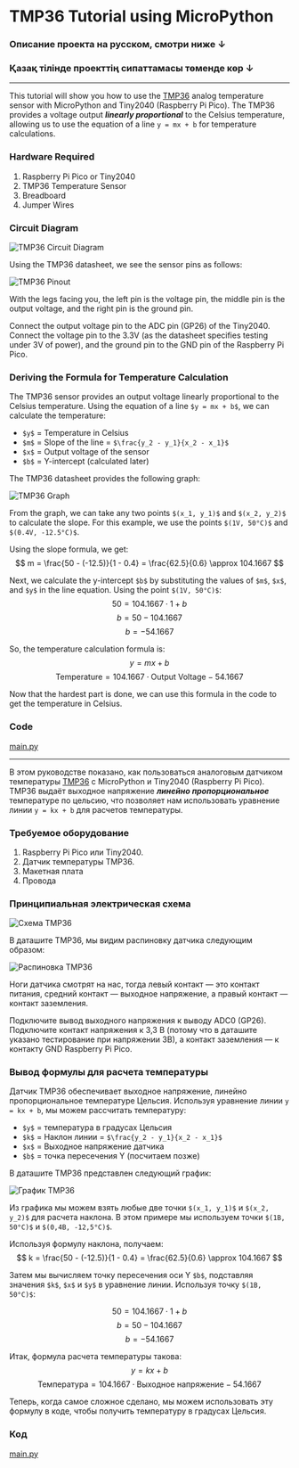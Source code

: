 # TMP36 Tutorial using MicroPython
### Описание проекта на русском, смотри ниже ↓
### Қазақ тілінде проекттің сипаттамасы төменде көр ↓
---

This tutorial will show you how to use the [TMP36](https://www.analog.com/media/en/technical-documentation/data-sheets/tmp35_36_37.pdf) analog temperature sensor with MicroPython and Tiny2040 (Raspberry Pi Pico). The TMP36 provides a voltage output ***linearly proportional*** to the Celsius temperature, allowing us to use the equation of a line `y = mx + b` for temperature calculations.

### Hardware Required
1. Raspberry Pi Pico or Tiny2040
2. TMP36 Temperature Sensor
3. Breadboard
4. Jumper Wires

### Circuit Diagram

![TMP36 Circuit Diagram](tmp36_circuit_diagram.png)

Using the TMP36 datasheet, we see the sensor pins as follows:

![TMP36 Pinout](tmp36_pinout.png)

With the legs facing you, the left pin is the voltage pin, the middle pin is the output voltage, and the right pin is the ground pin.

Connect the output voltage pin to the ADC pin (GP26) of the Tiny2040. Connect the voltage pin to the 3.3V (as the datasheet specifies testing under 3V of power), and the ground pin to the GND pin of the Raspberry Pi Pico.

### Deriving the Formula for Temperature Calculation
The TMP36 sensor provides an output voltage linearly proportional to the Celsius temperature. Using the equation of a line `$y = mx + b$`, we can calculate the temperature:
- `$y$` = Temperature in Celsius
- `$m$` = Slope of the line = `$\frac{y_2 - y_1}{x_2 - x_1}$`
- `$x$` = Output voltage of the sensor
- `$b$` = Y-intercept (calculated later)

The TMP36 datasheet provides the following graph:

![TMP36 Graph](tmp36_graph.png)

From the graph, we can take any two points `$(x_1, y_1)$` and `$(x_2, y_2)$` to calculate the slope. For this example, we use the points `$(1V, 50°C)$` and `$(0.4V, -12.5°C)$`.

Using the slope formula, we get:
$$
m = \frac{50 - (-12.5)}{1 - 0.4} = \frac{62.5}{0.6} \approx 104.1667
$$

Next, we calculate the y-intercept `$b$` by substituting the values of `$m$`, `$x$`, and `$y$` in the line equation. Using the point `$(1V, 50°C)$`:
$$
50 = 104.1667 \cdot 1 + b
$$
$$
b = 50 - 104.1667
$$
$$
b = -54.1667
$$

So, the temperature calculation formula is:
$$
y = mx + b
$$
$$
\text{Temperature} = 104.1667 \cdot \text{Output Voltage} - 54.1667
$$

Now that the hardest part is done, we can use this formula in the code to get the temperature in Celsius.

### Code
[main.py](main.py)

---

В этом руководстве показано, как пользоваться аналоговым датчиком температуры [TMP36](https://www.analog.com/media/en/technical-documentation/data-sheets/tmp35_36_37.pdf) с MicroPython и Tiny2040 (Raspberry Pi Pico). TMP36 выдаёт выходное напряжение ***линейно пропорциональное*** температуре по цельсию, что позволяет нам использовать уравнение линии `y = kx + b` для расчетов температуры.

### Требуемое оборудование
1. Raspberry Pi Pico или Tiny2040.
2. Датчик температуры TMP36.
3. Макетная плата
4. Провода

### Принципиальная электрическая схема

![Схема TMP36](tmp36_circuit_diagram.png)

В даташите TMP36, мы видим распиновку датчика следующим образом:

![Распиновка TMP36](tmp36_pinout.png)

Ноги датчика смотрят на нас, тогда левый контакт — это контакт питания, средний контакт — выходное напряжение, а правый контакт — контакт заземления.

Подключите вывод выходного напряжения к выводу ADC0 (GP26). Подключите контакт напряжения к 3,3 В (потому что в даташите указано тестирование при напряжении 3В), а контакт заземления — к контакту GND Raspberry Pi Pico.

### Вывод формулы для расчета температуры
Датчик TMP36 обеспечивает выходное напряжение, линейно пропорциональное температуре Цельсия. Используя уравнение линии `y = kx + b`, мы можем рассчитать температуру:
- `$y$` = температура в градусах Цельсия
- `$k$` = Наклон линии = `$\frac{y_2 - y_1}{x_2 - x_1}$`
- `$x$` = Выходное напряжение датчика
- `$b$` = точка пересечения Y (посчитаем позже)

В даташите TMP36 представлен следующий график:

![График TMP36](tmp36_graph.png)

Из графика мы можем взять любые две точки `$(x_1, y_1)$` и `$(x_2, y_2)$` для расчета наклона. В этом примере мы используем точки `$(1В, 50°C)$` и `$(0,4В, -12,5°C)$`.

Используя формулу наклона, получаем:
$$
k = \frac{50 - (-12.5)}{1 - 0.4} = \frac{62.5}{0.6} \approx 104.1667
$$

Затем мы вычисляем точку пересечения оси Y `$b$`, подставляя значения `$k$`, `$x$` и `$y$` в уравнение линии. Используя точку `$(1В, 50°C)$`:

$$
50 = 104.1667 \cdot 1 + b
$$
$$
b = 50 - 104.1667
$$
$$
b = -54.1667
$$

Итак, формула расчета температуры такова:
$$
y = kx + b
$$
$$
\text{Температура} = 104.1667 \cdot \text{Выходное напряжение} - 54.1667
$$

Теперь, когда самое сложное сделано, мы можем использовать эту формулу в коде, чтобы получить температуру в градусах Цельсия.

### Код
[main.py](main.py)
